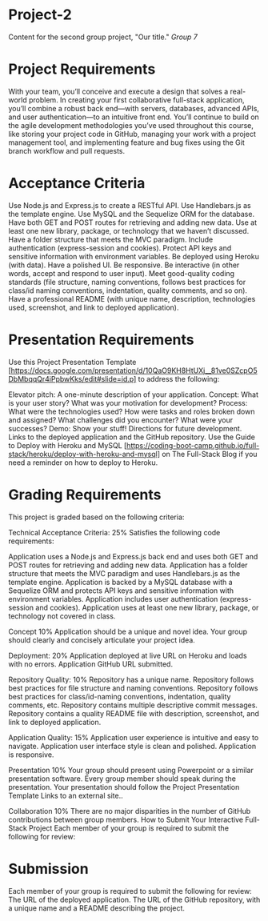 # Project-2
Content for the second group project, "Our title." *Group 7*

# Project Requirements
With your team, you’ll conceive and execute a design that solves a real-world problem. In creating your first collaborative full-stack application, you’ll combine a robust back end—with servers, databases, advanced APIs, and user authentication—to an intuitive front end. You’ll continue to build on the agile development methodologies you’ve used throughout this course, like storing your project code in GitHub, managing your work with a project management tool, and implementing feature and bug fixes using the Git branch workflow and pull requests.

# Acceptance Criteria
Use Node.js and Express.js to create a RESTful API.
Use Handlebars.js as the template engine.
Use MySQL and the Sequelize ORM for the database.
Have both GET and POST routes for retrieving and adding new data.
Use at least one new library, package, or technology that we haven’t discussed.
Have a folder structure that meets the MVC paradigm.
Include authentication (express-session and cookies).
Protect API keys and sensitive information with environment variables.
Be deployed using Heroku (with data).
Have a polished UI.
Be responsive.
Be interactive (in other words, accept and respond to user input).
Meet good-quality coding standards (file structure, naming conventions, follows best practices for class/id naming conventions, indentation, quality comments, and so on).
Have a professional README (with unique name, description, technologies used, screenshot, and link to deployed application).

# Presentation Requirements
Use this Project Presentation Template [https://docs.google.com/presentation/d/10QaO9KH8HtUXj__81ve0SZcpO5DbMbqqQr4iPpbwKks/edit#slide=id.p] to address the following:

Elevator pitch: A one-minute description of your application.
Concept: What is your user story? What was your motivation for development?
Process: What were the technologies used? How were tasks and roles broken down and assigned? What challenges did you encounter? What were your successes?
Demo: Show your stuff!
Directions for future development.
Links to the deployed application and the GitHub repository. Use the Guide to Deploy with Heroku and MySQL [https://coding-boot-camp.github.io/full-stack/heroku/deploy-with-heroku-and-mysql] on The Full-Stack Blog if you need a reminder on how to deploy to Heroku.

# Grading Requirements
This project is graded based on the following criteria:

Technical Acceptance Criteria: 25%
Satisfies the following code requirements:

Application uses a Node.js and Express.js back end and uses both GET and POST routes for retrieving and adding new data.
Application has a folder structure that meets the MVC paradigm and uses Handlebars.js as the template engine.
Application is backed by a MySQL database with a Sequelize ORM and protects API keys and sensitive information with environment variables.
Application includes user authentication (express-session and cookies).
Application uses at least one new library, package, or technology not covered in class.

Concept 10%
Application should be a unique and novel idea.
Your group should clearly and concisely articulate your project idea.

Deployment: 20%
Application deployed at live URL on Heroku and loads with no errors.
Application GitHub URL submitted.

Repository Quality: 10%
Repository has a unique name.
Repository follows best practices for file structure and naming conventions.
Repository follows best practices for class/id-naming conventions, indentation, quality comments, etc.
Repository contains multiple descriptive commit messages.
Repository contains a quality README file with description, screenshot, and link to deployed application.

Application Quality: 15%
Application user experience is intuitive and easy to navigate.
Application user interface style is clean and polished.
Application is responsive.

Presentation 10%
Your group should present using Powerpoint or a similar presentation software.
Every group member should speak during the presentation.
Your presentation should follow the Project Presentation Template Links to an external site..

Collaboration 10%
There are no major disparities in the number of GitHub contributions between group members.
How to Submit Your Interactive Full-Stack Project
Each member of your group is required to submit the following for review:

# Submission
Each member of your group is required to submit the following for review:
The URL of the deployed application.
The URL of the GitHub repository, with a unique name and a README describing the project.